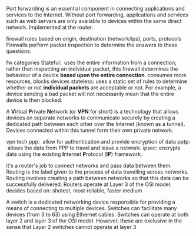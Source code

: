 Port forwarding is an essential component in connecting applications and services to the Internet. Without port forwarding, applications and services such as web servers are only available to devices within the same direct network.
Implemented at the router.

firewall rules based on origin, destination (network/ips), ports, protocols
Firewalls perform packet inspection to determine the answers to these questions.

fw categories
Stateful:  uses the entire information from a connection; rather than inspecting an individual packet, this firewall determines the behaviour of a device **based upon the entire connection**. consumes more resources, blocks devices
stateless: uses a static set of rules to determine whether or not **individual packets** are acceptable or not. For example, a device sending a bad packet will not necessarily mean that the entire device is then blocked.

A **V**irtual **P**rivate **N**etwork (or **VPN** for short) is a technology that allows devices on separate networks to communicate securely by creating a dedicated path between each other over the Internet (known as a tunnel). Devices connected within this tunnel form their own private network.

vpn tech
ppp:  allow for authentication and provide encryption of data
pptp:  allows the data from PPP to travel and leave a network.
ipsec: encrypts data using the existing **I**nternet **P**rotocol (**IP**) framework.

it's a router's job to connect networks and pass data between them. 
Routing is the label given to the process of data travelling across networks. Routing involves creating a path between networks so that this data can be successfully delivered. Routers operate at Layer 3 of the OSI model.
decides based on: shotest, most reliable, faster medium

A switch is a dedicated networking device responsible for providing a means of connecting to multiple devices. Switches can facilitate many devices (from 3 to 63) using Ethernet cables.
Switches can operate at both layer 2 and layer 3 of the OSI model. However, these are exclusive in the sense that Layer 2 switches cannot operate at layer 3
